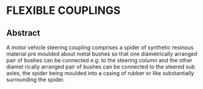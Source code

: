 # FLEXIBLE COUPLINGS

## Abstract
A motor vehicle steering coupling comprises a spider of synthetic resinous material pre moulded about metal bushes so that one diametrically arranged pair of bushes can be connected e.g. to the steering column and the other diamet rically arranged pair of bushes can be connected to the steered sub axles, the spider being moulded into a casing of rubber or like substantially surrounding the spider.